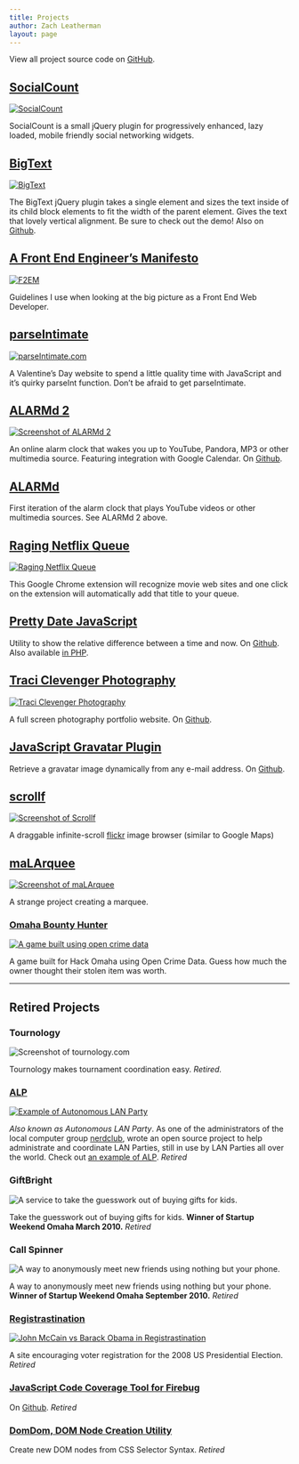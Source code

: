 ```yaml
---
title: Projects
author: Zach Leatherman
layout: page
---
```


View all project source code on [GitHub](https://github.com/zachleat/).

## [SocialCount][socialcount]
[![](socialcount.png "SocialCount")][socialcount]

[socialcount]: /web/socialcount/

SocialCount is a small jQuery plugin for progressively enhanced, lazy loaded, mobile friendly social networking widgets.

## [BigText][bt]
[![](/web/wp-content/uploads/2009/12/Screen-shot-2011-01-14-at-6.46.00-PM.png "BigText")][bt]

[bt]:/web/bigtext-makes-text-big/

 The BigText jQuery plugin takes a single element and sizes the text inside of its child block elements to fit the width of the parent element. Gives the text that lovely vertical alignment. Be sure to check out the demo! Also on [Github](http://github.com/zachleat/bigtext).

## [A Front End Engineer’s Manifesto][f2em]
[![](f2em.png "F2EM")][f2em]

[f2em]: /web/manifesto/

Guidelines I use when looking at the big picture as a Front End Web Developer. 

## [parseIntimate][pi]
[![](/web/wp-content/uploads/2009/12/Screen-Shot-2012-02-17-at-7.49.26-PM1.png "parseIntimate.com")][pi]

[pi]: http://parseintimate.com

 A Valentine’s Day website to spend a little quality time with JavaScript and it’s quirky parseInt function. Don’t be afraid to get parseIntimate.

## [ALARMd 2][alarmd2]
[![Screenshot of ALARMd 2](/web/wp-content/uploads/2009/12/Screen-shot-2009-12-30-at-10.50.03-PM.png "ALARMd 2")][alarmd2]

[alarmd2]: /alarmd2/

An online alarm clock that wakes you up to YouTube, Pandora, MP3 or other multimedia source. Featuring integration with Google Calendar.  On [Github](http://github.com/zachleat/ALARMd).

## [ALARMd](/alarmd/)

First iteration of the alarm clock that plays YouTube videos or other multimedia sources.  See ALARMd 2 above.

## [Raging Netflix Queue][rnq]
[![](/web/wp-content/uploads/2009/12/Screen-shot-2011-02-21-at-11.21.43-AM.png "Raging Netflix Queue")][rnq]

[rnq]: /web/raging-netflix-queue/

This Google Chrome extension will recognize movie web sites and one click on the extension will automatically add that title to your queue.

## [Pretty Date JavaScript](/web/yet-another-pretty-date-javascript/)

Utility to show the relative difference between a time and now. On [Github](http://github.com/zachleat/Humane-Dates). Also available [in PHP](/web/php-pretty-date/).

## [Traci Clevenger Photography][tc]
[![](/web/wp-content/uploads/2009/12/Screen-shot-2009-12-30-at-11.28.09-PM.png "Traci Clevenger Photography")][tc]

[tc]: http://www.traciclevenger.com/

A full screen photography portfolio website. On [Github](http://github.com/zachleat/Parlour).

## [JavaScript Gravatar Plugin](/web/scare-your-visitors-with-this-javascript-gravatar-plugin/)

Retrieve a gravatar image dynamically from any e-mail address. On [Github](http://github.com/zachleat/jQuery-Gravatar).

## [scrollf][scr]
[![Screenshot of Scrollf](/web/wp-content/uploads/2009/12/Screen-shot-2009-12-30-at-11.49.30-PM.png "Scrollf")][scr]

[scr]: /scrollf/

A draggable  infinite-scroll [flickr](http://www.flickr.com/) image browser (similar to Google Maps)

## [maLArquee][mal]
[![Screenshot of maLArquee](/web/wp-content/uploads/2009/12/Screen-shot-2009-12-30-at-10.50.55-PM.png "maLArquee")][mal]

[mal]: /projects/Malarquee/

A strange project creating a marquee.

### [Omaha Bounty Hunter][obh]
[![A game built using open crime data](/web/wp-content/uploads/2009/12/omahabountyhunter.png)][obh]

 [obh]: http://obh.herokuapp.com/

 A game built for Hack Omaha using Open Crime Data. Guess how much the owner thought their stolen item was worth.

* * *

## Retired Projects

### Tournology
![Screenshot of tournology.com](/web/wp-content/uploads/2009/12/Screen-shot-2009-12-30-at-11.29.15-PM.png "Tournology")

Tournology makes tournament coordination easy. _Retired._

### [ALP][alp]
[![](/web/wp-content/uploads/2009/12/Screen-shot-2011-01-15-at-10.53.41-AM.png "Example of Autonomous LAN Party")][alp]

[alp]: http://sourceforge.net/projects/alp/

 _Also known as Autonomous LAN Party_. As one of the administrators of the local computer group [nerdclub](http://www.nerdclub.net/), wrote an open source project to help administrate and coordinate LAN Parties, still in use by LAN Parties all over the world. Check out [an example of ALP](http://www.nerdclub.net/25jun2004/intranet/tournaments.html). _Retired_

### GiftBright
![A service to take the guesswork out of buying gifts for kids.](/web/wp-content/uploads/2009/12/Screen-shot-2010-05-31-at-2.42.03-PM-Thumbnail.jpg "GiftBright")

 Take the guesswork out of buying gifts for kids. **Winner of Startup Weekend Omaha March 2010.** _Retired_

### Call Spinner
![A way to anonymously meet new friends using nothing but your phone.](/web/wp-content/uploads/2009/12/callspinner.png "callspinner")

 A way to anonymously meet new friends using nothing but your phone. **Winner of Startup Weekend Omaha September 2010.** _Retired_

### [Registrastination][reg]
[![](/web/wp-content/uploads/2009/12/Screen-shot-2011-01-15-at-6.25.27-PM.png "John McCain vs Barack Obama in Registrastination")][reg]

[reg]: /registrastination/

A site encouraging voter registration for the 2008 US Presidential Election. _Retired_

### [JavaScript Code Coverage Tool for Firebug](/web/javascript-code-coverage-tool-for-firebug/)

 On [Github](http://github.com/zachleat/Firebug-Code-Coverage). _Retired_

### [DomDom, DOM Node Creation Utility](/web/domdom-easy-dom-element-creation/)

 Create new DOM nodes from CSS Selector Syntax. _Retired_